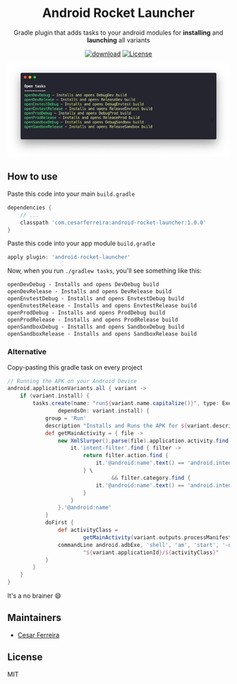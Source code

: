<h1 align="center">Android Rocket Launcher</h1>
<p align="center">Gradle plugin that adds tasks to your android modules for <strong>installing</strong> and <strong>launching</strong> all variants</p>
<p align="center">
  <a href="https://bintray.com/cesarferreira/maven/android-rocket-launcher/_latestVersion"><img src="https://api.bintray.com/packages/cesarferreira/maven/android-rocket-launcher/images/download.svg" alt="download"></a>
  <a href="https://github.com/cesarferreira/android-rocket-launcher/blob/master/LICENSE"><img src="https://img.shields.io/badge/license-MIT-blue.svg" alt="License"></a>
</p>

<p align="center">
<img src="extras/screenshot.png" />
</p>

## How to use
Paste this code into your main `build.gradle`

```groovy
dependencies {
    // ...
    classpath 'com.cesarferreira:android-rocket-launcher:1.0.0'
}
```

Paste this code into your app module `build.gradle`
```groovy
apply plugin: 'android-rocket-launcher'
```

Now, when you run `./gradlew tasks`, you'll see something like this:

```
openDevDebug - Installs and opens DevDebug build
openDevRelease - Installs and opens DevRelease build
openEnvtestDebug - Installs and opens EnvtestDebug build
openEnvtestRelease - Installs and opens EnvtestRelease build
openProdDebug - Installs and opens ProdDebug build
openProdRelease - Installs and opens ProdRelease build
openSandboxDebug - Installs and opens SandboxDebug build
openSandboxRelease - Installs and opens SandboxRelease build
```

### Alternative
Copy-pasting this gradle task on every project

```groovy
// Running the APK on your Android Device
android.applicationVariants.all { variant ->
    if (variant.install) {
        tasks.create(name: "run${variant.name.capitalize()}", type: Exec,
                dependsOn: variant.install) {
            group = 'Run'
            description "Installs and Runs the APK for ${variant.description}."
            def getMainActivity = { file ->
                new XmlSlurper().parse(file).application.activity.find {
                    it.'intent-filter'.find { filter ->
                        return filter.action.find {
                            it.'@android:name'.text() == 'android.intent.action.MAIN'
                        } \
                                 && filter.category.find {
                            it.'@android:name'.text() == 'android.intent.category.LAUNCHER'
                        }
                    }
                }.'@android:name'
            }
            doFirst {
                def activityClass =
                        getMainActivity(variant.outputs.processManifest.manifestOutputFile)
                commandLine android.adbExe, 'shell', 'am', 'start', '-n',
                        "${variant.applicationId}/${activityClass}"
            }
        }
    }
}
```

It's a no brainer :smile:

## Maintainers

- [Cesar Ferreira](http://cesarferreira.com)

## License

MIT